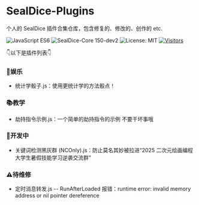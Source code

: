 # SealDice-Plugins
个人的 SealDice 插件合集仓库，包含修复的、修改的、创作的 etc.

![JavaScript ES6](https://img.shields.io/badge/JavaScript-ES6-F7DF1E?style=flat-square&logo=javascript&logoColor=yellow)
![SealDice-Core 150-dev2](https://img.shields.io/badge/SealDice--Core-150--dev-2ecc71?style=flat-square&logo=github&logoColor=white)
![License: MIT](https://img.shields.io/badge/License-MIT-blue.svg?style=flat-square)
[![Visitors](https://api.visitorbadge.io/api/visitors?path=https%3A%2F%2Fgithub.com%2Flyjjl%2FSealDice-Plugins&label=访客数量&countColor=%23263759&style=flat-square)](https://visitorbadge.io/status?path=https%3A%2F%2Fgithub.com%2Flyjjl%2FSealDice-Plugins)

👇以下是插件列表👇

### 🧩娱乐
 * 统计学骰子.js：使用更统计学的方法骰点！

### 📚教学
 * 劫持指令示例.js：一个简单的劫持指令的示例 不要干坏事哦

### 🚧开发中
 * 关键词检测黑灰群 (NCOnly).js：防止莫名其妙被拉进“2025 二次元绘画编程大学生暑假技能学习逆袭交流群”

### ⚠待维修
 * 定时消息转发.js -- RunAfterLoaded 报错：runtime error: invalid memory address or nil pointer dereference
